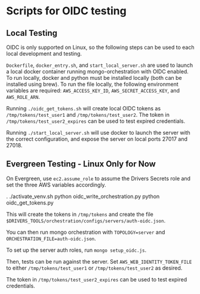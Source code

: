 # Scripts for OIDC testing


## Local Testing

OIDC is only supported on Linux, so the following steps can be used
to each local development and testing.

`Dockerfile`, `docker_entry.sh`, and `start_local_server.sh` are used to launch a
local docker container running mongo-orchestration with OIDC enabled.
To run locally, docker and python must be installed locally (both can be
installed using brew).
To run the file locally, the following environment variables are required:
`AWS_ACCESS_KEY_ID`, `AWS_SECRET_ACCESS_KEY`, and `AWS_ROLE_ARN`.

Running `./oidc_get_tokens.sh`  will create local OIDC tokens as `/tmp/tokens/test_user1` and `/tmp/tokens/test_user2`. The token in `/tmp/tokens/test_user2_expires` can be used to test expired credentials.

Running `./start_local_server.sh` will use docker to launch the server
with the correct configuration, and expose the server on local ports 27017
and 27018.


## Evergreen Testing - Linux Only for Now

On Evergreen, use `ec2.assume_role` to assume the Drivers Secrets role
and set the three AWS variables accordingly.

. ./activate_venv.sh
python oidc_write_orchestration.py
python oidc_get_tokens.py

This will create the tokens in `/tmp/tokens` and
create the file `$DRIVERS_TOOLS/orchestration/configs/servers/auth-oidc.json`.

You can then run mongo orchestration with `TOPOLOGY=server` and `ORCHESTRATION_FILE=auth-oidc.json`.

To set up the server auth roles, run `mongo setup_oidc.js`.

Then, tests can be run against the server.  Set `AWS_WEB_IDENTITY_TOKEN_FILE` to either `/tmp/tokens/test_user1` or `/tmp/tokens/test_user2` as desired.

The token in `/tmp/tokens/test_user2_expires` can be used to test expired credentials.